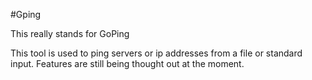 #Gping

This really stands for GoPing

This tool is used to ping servers or ip addresses from a file or standard input. Features are still being thought out at the moment.
